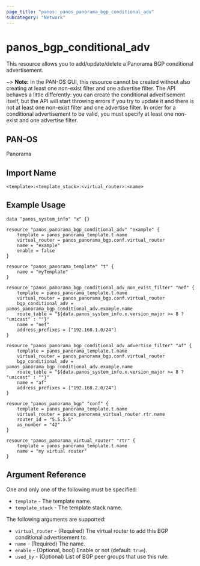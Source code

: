 ```yaml
---
page_title: "panos: panos_panorama_bgp_conditional_adv"
subcategory: "Network"
---
```


# panos_bgp_conditional_adv

This resource allows you to add/update/delete a Panorama BGP conditional advertisement.

~> **Note:** In the PAN-OS GUI, this resource cannot be created without also
creating at least one non-exist filter and one advertise filter.  The API behaves
a little differently:  you can create the conditional advertisement itself, but
the API will start throwing errors if you try to update it and there is not at
least one non-exist filter and one advertise filter.  In order for a conditional
advertisement to be valid, you must specify at least one non-exist and one
advertise filter.


## PAN-OS

Panorama


## Import Name

```
<template>:<template_stack>:<virtual_router>:<name>
```


## Example Usage

```hcl
data "panos_system_info" "x" {}

resource "panos_panorama_bgp_conditional_adv" "example" {
    template = panos_panorama_template.t.name
    virtual_router = panos_panorama_bgp.conf.virtual_router
    name = "example"
    enable = false
}

resource "panos_panorama_template" "t" {
    name = "myTemplate"
}

resource "panos_panorama_bgp_conditional_adv_non_exist_filter" "nef" {
    template = panos_panorama_template.t.name
    virtual_router = panos_panorama_bgp.conf.virtual_router
    bgp_conditional_adv = panos_panorama_bgp_conditional_adv.example.name
    route_table = "${data.panos_system_info.x.version_major >= 8 ? "unicast" : ""}"
    name = "nef"
    address_prefixes = ["192.168.1.0/24"]
}

resource "panos_panorama_bgp_conditional_adv_advertise_filter" "af" {
    template = panos_panorama_template.t.name
    virtual_router = panos_panorama_bgp.conf.virtual_router
    bgp_conditional_adv = panos_panorama_bgp_conditional_adv.example.name
    route_table = "${data.panos_system_info.x.version_major >= 8 ? "unicast" : ""}"
    name = "af"
    address_prefixes = ["192.168.2.0/24"]
}

resource "panos_panorama_bgp" "conf" {
    template = panos_panorama_template.t.name
    virtual_router = panos_panorama_virtual_router.rtr.name
    router_id = "5.5.5.5"
    as_number = "42"
}

resource "panos_panorama_virtual_router" "rtr" {
    template = panos_panorama_template.t.name
    name = "my virtual router"
}
```

## Argument Reference

One and only one of the following must be specified:

* `template` - The template name.
* `template_stack` - The template stack name.

The following arguments are supported:

* `virtual_router` - (Required) The virtual router to add this BGP
  conditional advertisement to.
* `name` - (Required) The name.
* `enable` - (Optional, bool) Enable or not (default: `true`).
* `used_by` - (Optional) List of BGP peer groups that use this rule.
